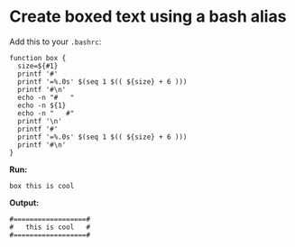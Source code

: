 # Create boxed text using a bash alias

Add this to your `.bashrc`:

```
function box {
  size=${#1}
  printf '#'
  printf '=%.0s' $(seq 1 $(( ${size} + 6 )))
  printf '#\n'
  echo -n "#   "
  echo -n ${1}
  echo -n "   #"
  printf '\n'
  printf '#'
  printf '=%.0s' $(seq 1 $(( ${size} + 6 )))
  printf '#\n'
}
```

__Run:__

```
box this is cool
```

__Output:__

```
#==================#
#   this is cool   #
#==================#
```